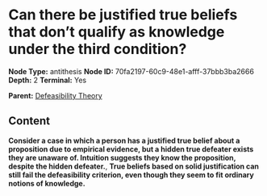 # Can there be justified true beliefs that don’t qualify as knowledge under the third condition?

**Node Type:** antithesis
**Node ID:** 70fa2197-60c9-48e1-afff-37bbb3ba2666
**Depth:** 2
**Terminal:** Yes

**Parent:** [Defeasibility Theory](defeasibility-theory.md)

## Content

**Consider a case in which a person has a justified true belief about a proposition due to empirical evidence, but a hidden true defeater exists they are unaware of. Intuition suggests they know the proposition, despite the hidden defeater.**, **True beliefs based on solid justification can still fail the defeasibility criterion, even though they seem to fit ordinary notions of knowledge.**
